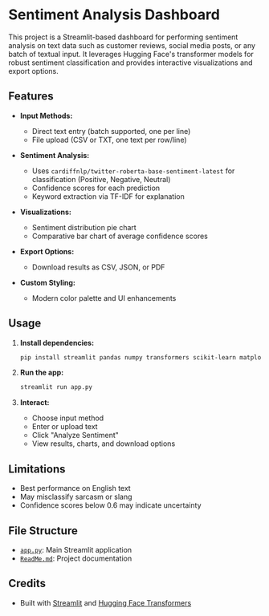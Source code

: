 # Sentiment Analysis Dashboard

This project is a Streamlit-based dashboard for performing sentiment analysis on text data such as customer reviews, social media posts, or any batch of textual input. It leverages Hugging Face's transformer models for robust sentiment classification and provides interactive visualizations and export options.

## Features

- **Input Methods:**  
  - Direct text entry (batch supported, one per line)
  - File upload (CSV or TXT, one text per row/line)

- **Sentiment Analysis:**  
  - Uses `cardiffnlp/twitter-roberta-base-sentiment-latest` for classification (Positive, Negative, Neutral)
  - Confidence scores for each prediction
  - Keyword extraction via TF-IDF for explanation

- **Visualizations:**  
  - Sentiment distribution pie chart
  - Comparative bar chart of average confidence scores

- **Export Options:**  
  - Download results as CSV, JSON, or PDF

- **Custom Styling:**  
  - Modern color palette and UI enhancements

## Usage

1. **Install dependencies:**
    ```sh
    pip install streamlit pandas numpy transformers scikit-learn matplotlib torch PyPDF2 reportlab
    ```

2. **Run the app:**
    ```sh
    streamlit run app.py
    ```

3. **Interact:**
    - Choose input method
    - Enter or upload text
    - Click "Analyze Sentiment"
    - View results, charts, and download options

## Limitations

- Best performance on English text
- May misclassify sarcasm or slang
- Confidence scores below 0.6 may indicate uncertainty

## File Structure

- [`app.py`](app.py): Main Streamlit application
- [`ReadMe.md`](ReadMe.md): Project documentation

## Credits

- Built with [Streamlit](https://streamlit.io/) and [Hugging Face Transformers](https://huggingface.co/transformers/)
